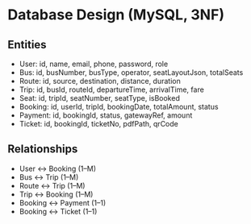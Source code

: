 # Database Design (MySQL, 3NF)

## Entities
- User: id, name, email, phone, password, role
- Bus: id, busNumber, busType, operator, seatLayoutJson, totalSeats
- Route: id, source, destination, distance, duration
- Trip: id, busId, routeId, departureTime, arrivalTime, fare
- Seat: id, tripId, seatNumber, seatType, isBooked
- Booking: id, userId, tripId, bookingDate, totalAmount, status
- Payment: id, bookingId, status, gatewayRef, amount
- Ticket: id, bookingId, ticketNo, pdfPath, qrCode

## Relationships
- User ↔ Booking (1–M)
- Bus ↔ Trip (1–M)
- Route ↔ Trip (1–M)
- Trip ↔ Booking (1–M)
- Booking ↔ Payment (1–1)
- Booking ↔ Ticket (1–1)
